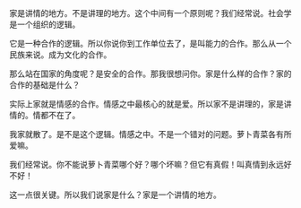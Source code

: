 家是讲情的地方。不是讲理的地方。这个中间有一个原则呢？我们经常说。社会学是一个组织的逻辑。

它是一种合作的逻辑。所以你说你到工作单位去了，是叫能力的合作。那么从一个民族来说。成为文化的合作。

那么站在国家的角度呢？是安全的合作。那我很想问你。家是什么样的合作？家的合作的基础是什么？

实际上家就是情感的合作。情感之中最核心的就是爱。所以家不是讲理的，家是讲情的。情都不在了。

我家就散了。是不是这个逻辑。情感之中。不是一个错对的问题。萝卜青菜各有所爱嘛。

我们经常说。你不能说萝卜青菜哪个好？哪个坏嘛？但它有真假！叫真情到永远好不好！

这一点很关键。所以我们说家是什么？家是一个讲情的地方。